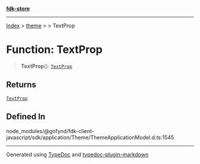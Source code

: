 [**fdk-store**](../../../README.md)
***

[Index](../../../API.md) > [theme](../../README.md) > [<internal>](../README.md) > TextProp

# Function: TextProp

> **TextProp**(): [`TextProp`](../type-aliases/type-alias.TextProp.md)

## Returns

[`TextProp`](../type-aliases/type-alias.TextProp.md)

## Defined In

node\_modules/@gofynd/fdk-client-javascript/sdk/application/Theme/ThemeApplicationModel.d.ts:1545

***
Generated using [TypeDoc](https://typedoc.org/) and [typedoc-plugin-markdown](https://www.npmjs.com/package/typedoc-plugin-markdown)

